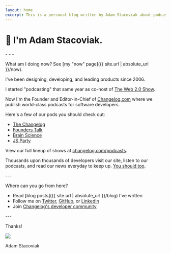 ```yaml
---
layout: home
excerpt: This is a personal blog written by Adam Stacoviak about podcasting, open source, development, technology, and whatever else he's curious about.
---
```


# 👋 I'm Adam Stacoviak.

\- \- \-

What am I doing now? See [my "now" page]({{ site.url | absolute_url }}/now).

I've been designing, developing, and leading products since 2006.

I started "podcasting" that same year as co-host of [The Web 2.0 Show](http://web20show.com/).

Now I'm the Founder and Editor-in-Chief of [Changelog.com](https://changelog.com/) where we publish world-class podcasts for software developers.

Here's a few of our pods you should check out:

- [The Changelog](https://changelog.fm/)
- [Founders Talk](https://founderstalk.fm/)
- [Brain Science](https://brainscience.fm/)
- [JS Party](https://jsparty.fm/)

View our full lineup of shows at [changelog.com/podcasts](https://changelog.com/podcasts).

Thousands upon thousands of developers visit our site, listen to our podcasts, and read our news everyday to keep up. [You should too](https://changelog.com/subscribe).

\-\-\-

Where can you go from here?

- Read [blog posts]({{ site.url | absolute_url }}/blog) I've written
- Follow me on [Twitter](https://twitter.com/adamstac), [GitHub](https://github.com/adamstac), or [LinkedIn](https://www.linkedin.com/in/adamstacoviak/)
- Join [Changelog's developer community](https://changelog.com/community)

\-\-\-

Thanks!

<p class="signature"><img src="{{ "/assets/images/signature.png" | relative_url }}"></p>

Adam Stacoviak